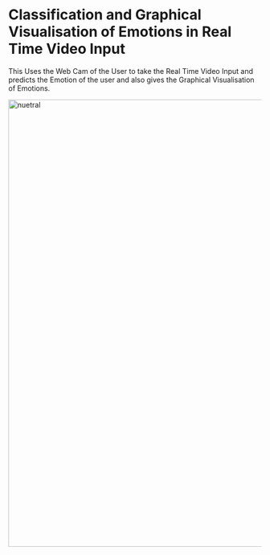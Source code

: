 #  Classification and Graphical Visualisation of Emotions in Real Time Video Input

This Uses the Web Cam of the User to take the Real Time Video Input and predicts the Emotion of the user and also gives the Graphical Visualisation of Emotions.


<img width="891" alt="nuetral" src="https://user-images.githubusercontent.com/57671048/98197451-c8192a00-1f4c-11eb-8b9f-e752acce1127.png">

